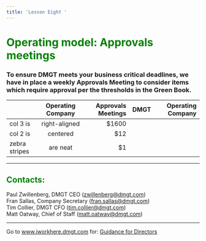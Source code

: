```yaml
---
title: 'Lesson Eight '
---
```

<font color="green"><H1>Operating model: Approvals meetings</h1></font>

### To ensure DMGT meets your business critical deadlines, we have in place a weekly Approvals Meeting to consider items which require approval per the thresholds in the Green Book.


|         | Operating Company    | Approvals Meetings  | DMGT | Operating Company|
| ------------- |:-------------:| -----:| -----:|-----:|
| col 3 is      | right-aligned | $1600 |
| col 2 is      | centered      |   $12 |
| zebra stripes | are neat      |    $1 |





- - -
<font color="green"><H2>Contacts: </h2></font>
Paul Zwillenberg, DMGT CEO (<zwillenberg@dmgt.com>)
<br>
Fran Sallas, Company Secretary (<fran.sallas@dmgt.com>)
<br>
Tim Collier, DMGT CFO (<tim.collier@dmgt.com>)
<br>
Matt Oatway, Chief of Staff (<matt.oatway@dmgt.com>)
***
Go to www.iworkhere.dmgt.com for:
[Guidance for Directors](https://www.iworkhere.dmgt.com/member/login?destination=node/39%3Fpolicy_type%3D63 "Guidance for Directors")
